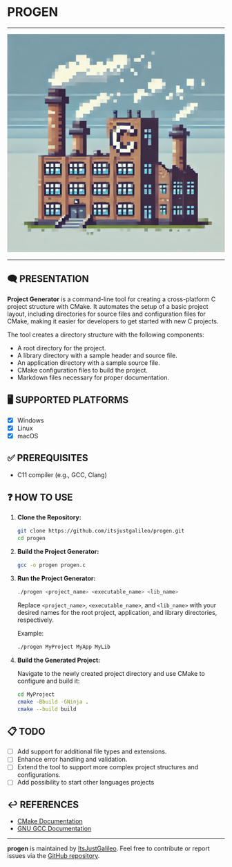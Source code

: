 # PROGEN

---

![ProGen logo](./progen.webp)

---

## 🗨️ PRESENTATION

**Project Generator** is a command-line tool for creating a cross-platform C project structure with CMake. It automates the setup of a basic project layout, including directories for source files and configuration files for CMake, making it easier for developers to get started with new C projects.

The tool creates a directory structure with the following components:
- A root directory for the project.
- A library directory with a sample header and source file.
- An application directory with a sample source file.
- CMake configuration files to build the project.
- Markdown files necessary for proper documentation.

## 🖥️ SUPPORTED PLATFORMS

- [x] Windows
- [x] Linux
- [x] macOS

## ✅ PREREQUISITES

- C11 compiler (e.g., GCC, Clang)

## ❓ HOW TO USE

1. **Clone the Repository:**

    ```bash
    git clone https://github.com/itsjustgalileo/progen.git
    cd progen
    ```

2. **Build the Project Generator:**

    ```bash
    gcc -o progen progen.c
    ```

3. **Run the Project Generator:**

    ```bash
    ./progen <project_name> <executable_name> <lib_name>
    ```

    Replace `<project_name>`, `<executable_name>`, and `<lib_name>` with your desired names for the root project, application, and library directories, respectively.

    Example:

    ```bash
    ./progen MyProject MyApp MyLib
    ```

4. **Build the Generated Project:**

    Navigate to the newly created project directory and use CMake to configure and build it:

    ```bash
    cd MyProject
    cmake -Bbuild -GNinja .
    cmake --build build
    ```

## 📋 TODO

- [ ] Add support for additional file types and extensions.
- [ ] Enhance error handling and validation.
- [ ] Extend the tool to support more complex project structures and configurations.
- [ ] Add possibility to start other languages projects

## ↩️ REFERENCES

- [CMake Documentation](https://cmake.org/documentation/)
- [GNU GCC Documentation](https://gcc.gnu.org/onlinedocs/)

---

**progen** is maintained by [ItsJustGalileo](https://github.com/ItsJustGalileo). Feel free to contribute or report issues via the [GitHub repository](https://github.com/ItsJustGalileo/progen).

